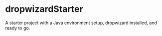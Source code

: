 # dropwizardStarter

A starter project with a Java environment setup, dropwizard installed, and ready to go.

